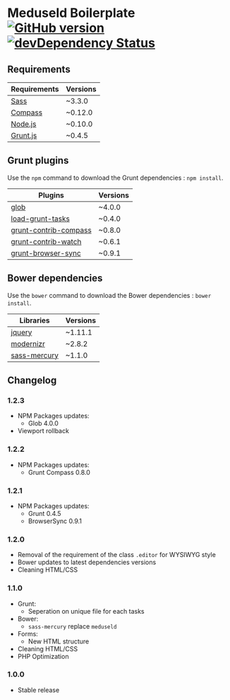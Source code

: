 # Meduseld Boilerplate [![GitHub version](https://badge.fury.io/gh/agenceepsilon%2Fmeduseld-boilerplate.png)](http://badge.fury.io/gh/agenceepsilon%2Fmeduseld-boilerplate) [![devDependency Status](https://david-dm.org/agenceepsilon/meduseld-boilerplate/dev-status.png)](https://david-dm.org/agenceepsilon/meduseld-boilerplate#info=devDependencies)

## Requirements

| Requirements                        | Versions |
| ----------------------------------- | -------- |
| [Sass](http://sass-lang.com)        | ~3.3.0   |
| [Compass](http://compass-style.org) | ~0.12.0  |
| [Node.js](http://nodejs.org)        | ~0.10.0  |
| [Grunt.js](http://gruntjs.com)      | ~0.4.5   |

## Grunt plugins

Use the ``npm`` command to download the Grunt dependencies : ``npm install``.

| Plugins                                                                   | Versions |
| ------------------------------------------------------------------------- | -------- |
| [glob](https://github.com/isaacs/node-glob)                               | ~4.0.0   |
| [load-grunt-tasks](https://github.com/sindresorhus/load-grunt-tasks)      | ~0.4.0   |
| [grunt-contrib-compass](https://github.com/gruntjs/grunt-contrib-compass) | ~0.8.0   |
| [grunt-contrib-watch](https://github.com/gruntjs/grunt-contrib-watch)     | ~0.6.1   |
| [grunt-browser-sync](https://github.com/shakyshane/grunt-browser-sync)    | ~0.9.1   |

## Bower dependencies

Use the ``bower`` command to download the Bower dependencies : ``bower install``.

| Libraries                                                     | Versions |
| ------------------------------------------------------------- | -------- |
| [jquery](http://jquery.com)                                   | ~1.11.1  |
| [modernizr](http://modernizr.com)                             | ~2.8.2   |
| [sass-mercury](https://github.com/agenceepsilon/sass-mercury) | ~1.1.0   |

## Changelog

### 1.2.3

* NPM Packages updates:
    * Glob 4.0.0
* Viewport rollback

### 1.2.2

* NPM Packages updates:
    * Grunt Compass 0.8.0

### 1.2.1

* NPM Packages updates:
    * Grunt 0.4.5
    * BrowserSync 0.9.1

### 1.2.0

* Removal of the requirement of the class ``.editor`` for WYSIWYG style
* Bower updates to latest dependencies versions
* Cleaning HTML/CSS

### 1.1.0

* Grunt:
    * Seperation on unique file for each tasks
* Bower:
    * ``sass-mercury`` replace ``meduseld``
* Forms:
    * New HTML structure
* Cleaning HTML/CSS
* PHP Optimization

### 1.0.0

* Stable release